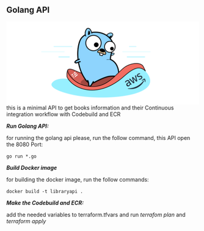 ## Golang API


<p align="center">
  <img style="float: right;" src="Gopher-aws.png" alt="Vim-go logo"/>
</p>


this is a minimal API to get books information and their Continuous integration workflow with Codebuild and ECR 


***Run Golang API:***

for running the golang api please, run the follow command, this API open the 8080 Port:

```console
go run *.go
```

***Build Docker image***

for building the docker image, run the follow commands:

```console 
docker build -t libraryapi .
```

***Make the Codebuild and ECR:***

add the needed variables to terraform.tfvars and run *terrafom plan* and *terraform apply*


